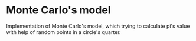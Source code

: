 # Monte Carlo's model
Implementation of Monte Carlo's model, which trying to calculate pi's value with help of random points in a circle's quarter.

